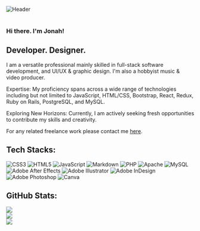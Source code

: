 ![Header](https://github.com/DJ-MrJay/DJ-MrJay/blob/main/Images/banner.gif)<br><br>
### Hi there. I'm Jonah!
## Developer. Designer.

<p>I am a versatile professional mainly skilled in full-stack software development, and UI/UX & graphic design. I'm also a hobbyist music & video producer.<p/>
<p>Expertise: My proficiency spans across a wide range of technologies including but not limited to JavaScript, HTML/CSS, Bootstrap, React, Redux, Ruby on Rails, PostgreSQL, and MySQL.</p>
<p>Exploring New Horizons: Currently, I am actively seeking fresh opportunities to contribute my skills and creativity.</p>
<p>For any related freelance work please contact me <a href="https://dj-mrjay.github.io/My-Portfolio/#contacts" target="_blank">here</a>.</p>

## Tech Stacks:
![CSS3](https://img.shields.io/badge/css3-%231572B6.svg?style=for-the-badge&logo=css3&logoColor=white) ![HTML5](https://img.shields.io/badge/html5-%23E34F26.svg?style=for-the-badge&logo=html5&logoColor=white) ![JavaScript](https://img.shields.io/badge/javascript-%23323330.svg?style=for-the-badge&logo=javascript&logoColor=%23F7DF1E) ![Markdown](https://img.shields.io/badge/markdown-%23000000.svg?style=for-the-badge&logo=markdown&logoColor=white) ![PHP](https://img.shields.io/badge/php-%23777BB4.svg?style=for-the-badge&logo=php&logoColor=white) ![Apache](https://img.shields.io/badge/apache-%23D42029.svg?style=for-the-badge&logo=apache&logoColor=white) ![MySQL](https://img.shields.io/badge/mysql-%2300f.svg?style=for-the-badge&logo=mysql&logoColor=white) ![Adobe After Effects](https://img.shields.io/badge/Adobe%20After%20Effects-9999FF.svg?style=for-the-badge&logo=Adobe%20After%20Effects&logoColor=white) ![Adobe Illustrator](https://img.shields.io/badge/adobeillustrator-%23FF9A00.svg?style=for-the-badge&logo=adobeillustrator&logoColor=white) ![Adobe InDesign](https://img.shields.io/badge/Adobe%20InDesign-49021F?style=for-the-badge&logo=adobeindesign&logoColor=white) ![Adobe Photoshop](https://img.shields.io/badge/adobephotoshop-%2331A8FF.svg?style=for-the-badge&logo=adobephotoshop&logoColor=white) ![Canva](https://img.shields.io/badge/Canva-%2300C4CC.svg?style=for-the-badge&logo=Canva&logoColor=white)

## GitHub Stats:
![](https://github-readme-stats.vercel.app/api?username=DJ-MrJay&theme=dark&hide_border=false&include_all_commits=false&count_private=false)<br/>
![](https://github-readme-streak-stats.herokuapp.com/?user=DJ-MrJay&theme=dark&hide_border=false)<br/>
![](https://github-readme-stats.vercel.app/api/top-langs/?username=DJ-MrJay&theme=dark&hide_border=false&include_all_commits=false&count_private=false&layout=compact)

<!--
## Works
|  |  |
|---|---|
| [![Phil Logistics](https://github.com/DJ-MrJay/DJ-MrJay/blob/main/Images/screenshot-phil.jpg)](https://phil-logistics.co.ke) | [![Skylax Safaris](https://github.com/DJ-MrJay/DJ-MrJay/blob/main/Images/screenshot-skylax.jpg)](https://www.skylaxsafaris.com) |
| [![Fusion 4 Consultants](https://github.com/DJ-MrJay/DJ-MrJay/blob/main/Images/screenshot-fusion.jpg)](http://fusion4consultants.com) | [![Homegrown Millers](https://github.com/DJ-MrJay/DJ-MrJay/blob/main/Images/screenshot-homegrown.jpg)](https://homegrownmillers.co.ke/) |
-->
